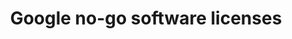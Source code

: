---
title: "Google no-go software licenses"
categories: ["Development"]

link:
    url: "https://opensource.google/documentation/reference/thirdparty/licenses#banned"
    dead: false

tweet: "These software licenses are not authorized at Google for various reasons."
---